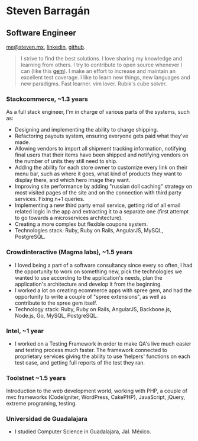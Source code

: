 Steven Barragán
=============

## Software Engineer

[me@steven.mx](mailto:me@steven.mx),
[linkedin](https://www.linkedin.com/in/stevenbarragan),
[github](https://github.com/stevenbarragan).

> I strive to find the best solutions. I love sharing my knowledge and learning from others. I try to contribute to open source whenever I can (like this [gem](https://github.com/stevenbarragan/julia_builder)). I make an effort to increase and maintain an excellent test coverage. I like to learn new things, new languages and new paradigms. Fast learner. vim lover. Rubik's cube solver.

### Stackcommerce, ~1.3 years

As a full stack engineer, I'm in charge of various parts of the systems, such as:

- Designing and implementing the ability to charge shipping.
- Refactoring payouts system, ensuring everyone gets paid what they've made.
- Allowing vendors to import all shipment tracking information, notifying final users that their items have been shipped and notifying vendors on the number of units they still need to ship.
- Adding the ability for each store owner to customize every link on their menu bar, such as where it goes, what kind of products they want to display there, and which hero image they want.
- Improving site performance by adding "russian doll caching" strategy on most visited pages of the site and on the connection with third party services. Fixing n+1 queries.
- Implementing a new third party email service, getting rid of all email related logic in the app and extracting it to a separate one (first attempt to go towards a microservices architecture).
- Creating a more complex but flexible coupons system.
- Technologies stack: Ruby, Ruby on Rails, AngularJS, MySQL, PostgreSQL.

### Crowdinteractive (Magma labs), ~1.5 years

- I loved being a part of a software consultancy since  every so often, I had the opportunity to work on something new, pick the technologies we wanted to use according to the application's needs, plan the application's architecture and develop it from the beginning.
- I worked a lot on creating ecommerce apps with spree gem, and had the opportunity to write a couple of "spree extensions", as well as  contribute to the spree gem itself.
- Technology stack: Ruby, Ruby on Rails, AngularJS, Backbone.js, Node.js, Go, MySQL, PostgreSQL.

### Intel, ~1 year

- I worked on a Testing Framework in order to make QA's live much easier and testing process much faster. The framework connected to proprietary services giving the ability to use 'helpers' functions on each test case, and getting full reports of the test they ran.

### Toolstnet ~1.5 years
  Introduction to the web development world, working with PHP, a couple of mvc frameworks (CodeIgniter, WordPress, CakePHP), JavaScript, jQuery, extreme programing, testing.

### Universidad de Guadalajara
- I studied Computer Science in Guadalajara, Jal. México.

